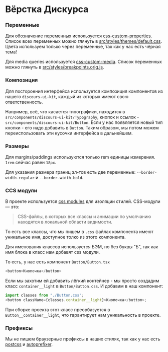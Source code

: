 # Вёрстка Дискурса

### Переменные

Для обозначение переменных используется [css-custom-properties](https://developer.mozilla.org/en-US/docs/Web/CSS/--*). Список всех переменных можно глянуть в [src/styles/themes/default.css](./themes/default.css). Цвета используем только через переменные, так как у нас есть чёрная тема!

Для media queries используется [css-custom-media](https://developer.mozilla.org/en-US/docs/Web/CSS/@media). Список переменных можно глянуть в [src/styles/breakpoints.orig.js](./breakpoints.orig.js).

### Композиция

Для постороения интерфейса используется композиция компонентов из нашего `discours-ui-kit`, каждый из которых имеют свою ответственность.

Например, всё, что касается типографики, находится в `src/components/discours-ui-kit/Typography`, кнопок и ссылок - `src/components/discours-ui-kit/Button`. Если у нас появляется новый тип кнопки - его надо добавить в `Button`. Таким образом, мы потом можем переиспользовать эти кусочки интерфейса в дальнейшем.

### Размеры

Для margins/paddings используются только rem единицы измерения. `1rem` сейчас равен `18px`.

Для указания размера границ эл-тов есть две переменные: `--border-width-regular` и `--border-width-bold`.

### CCS модули

В проекте используется [css modules](https://frontender.info/css-modules-part-1-need/) для изоляции стилей. CSS-модули — это:

> CSS-файлы, в которых все классы и анимации по умолчанию находятся в локальной области видимости.

То есть все классы, что мы пишем в `.css` файлах компонента имеют уникальное имя, доступное толко из этого компонента.

Для именования классов используется БЭМ, но без буквы "Б", так как имя блока в класс нам добавят css модули.

То есть, у нас есть компонент `Button/Button.tsx`

```typescript
<button>Кнопочка</button>
```

Если мы захотим ей добавить лёгкий контейнер - мы просто создадим класс `container__light` в `Button/Button.css`. И добавим в наш компонент:

```typescript
import classes from "./Button.css";
<button className={classes.container__light}>Кнопочка</button>;
```

При сборке проекта этот класс преорбазуется в `Button__container__light`, что гарантирует нам уникальность в проекте.

### Префиксы

Мы не пишем браузерные префиксы в наших стилях, так как у нас есть [postcss](https://github.com/postcss/postcss) и [autoprefixer](https://github.com/postcss/autoprefixer).
